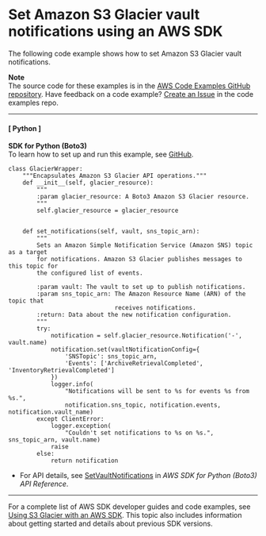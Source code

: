 # Set Amazon S3 Glacier vault notifications using an AWS SDK<a name="example_glacier_SetVaultNotifications_section"></a>

The following code example shows how to set Amazon S3 Glacier vault notifications\.

**Note**  
The source code for these examples is in the [AWS Code Examples GitHub repository](https://github.com/awsdocs/aws-doc-sdk-examples)\. Have feedback on a code example? [Create an Issue](https://github.com/awsdocs/aws-doc-sdk-examples/issues/new/choose) in the code examples repo\. 

------
#### [ Python ]

**SDK for Python \(Boto3\)**  
 To learn how to set up and run this example, see [GitHub](https://github.com/awsdocs/aws-doc-sdk-examples/tree/main/python/example_code/glacier#code-examples)\. 
  

```
class GlacierWrapper:
    """Encapsulates Amazon S3 Glacier API operations."""
    def __init__(self, glacier_resource):
        """
        :param glacier_resource: A Boto3 Amazon S3 Glacier resource.
        """
        self.glacier_resource = glacier_resource


    def set_notifications(self, vault, sns_topic_arn):
        """
        Sets an Amazon Simple Notification Service (Amazon SNS) topic as a target
        for notifications. Amazon S3 Glacier publishes messages to this topic for
        the configured list of events.

        :param vault: The vault to set up to publish notifications.
        :param sns_topic_arn: The Amazon Resource Name (ARN) of the topic that
                              receives notifications.
        :return: Data about the new notification configuration.
        """
        try:
            notification = self.glacier_resource.Notification('-', vault.name)
            notification.set(vaultNotificationConfig={
                'SNSTopic': sns_topic_arn,
                'Events': ['ArchiveRetrievalCompleted', 'InventoryRetrievalCompleted']
            })
            logger.info(
                "Notifications will be sent to %s for events %s from %s.",
                notification.sns_topic, notification.events, notification.vault_name)
        except ClientError:
            logger.exception(
                "Couldn't set notifications to %s on %s.", sns_topic_arn, vault.name)
            raise
        else:
            return notification
```
+  For API details, see [SetVaultNotifications](https://docs.aws.amazon.com/goto/boto3/glacier-2012-06-01/SetVaultNotifications) in *AWS SDK for Python \(Boto3\) API Reference*\. 

------

For a complete list of AWS SDK developer guides and code examples, see [Using S3 Glacier with an AWS SDK](sdk-general-information-section.md)\. This topic also includes information about getting started and details about previous SDK versions\.